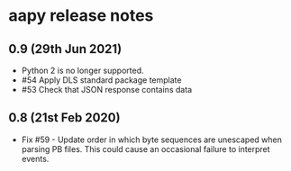 aapy release notes
==================

0.9 (29th Jun 2021)
-------------------

- Python 2 is no longer supported.
- #54 Apply DLS standard package template
- #53 Check that JSON response contains data


0.8 (21st Feb 2020)
-------------------

- Fix #59 - Update order in which byte sequences are unescaped when parsing 
  PB files. This could cause an occasional failure to interpret events.

